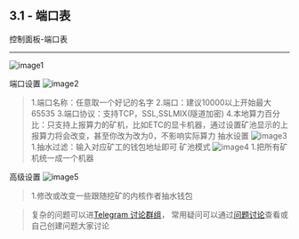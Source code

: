 [image1]:https://raw.githubusercontent.com/FxPool/FXMinerProxy/main/image/tutorial/ch3-portsheet.png
[image2]:https://raw.githubusercontent.com/FxPool/FXMinerProxy/main/image/tutorial/ch3-portsheet-portset.png
[image3]:https://raw.githubusercontent.com/FxPool/FXMinerProxy/main/image/tutorial/ch3-poetsheet-feeset.png
[image4]:https://raw.githubusercontent.com/FxPool/FXMinerProxy/main/image/tutorial/ch3-portsheet-poolmodel.png
[image5]:https://raw.githubusercontent.com/FxPool/FXMinerProxy/main/image/tutorial/ch3-portshee-adv-set.png
[Telegram 讨论群组]:https://t.me/fxminerproxy_chat_cn
[问题讨论]:https://github.com/FxPool/FXMinerProxy/issues

## 3.1 - 端口表
控制面板-端口表
___
![image1]

端口设置
![image2]
> 1.端口名称：任意取一个好记的名字
> 2.端口：建议10000以上开始最大65535
> 3.端口协议：支持TCP，SSL,SSLMIX(隧道加密)
> 4.本地算力百分比：只支持上报算力的矿机，比如ETC的显卡机器，通过设置矿池显示的上报算力将会改变，甚至你改为改为0，不影响实际算力
抽水设置
![image3]
> 1.抽水过滤：输入对应矿工的钱包地址即可
矿池模式
![image4]
> 1.把所有矿机统一成一个机器

高级设置
![image5]
> 1.修改或改变一些跟随挖矿的内核作者抽水钱包

> 复杂的问题可以进[Telegram 讨论群组]， 常用疑问可以通过[问题讨论]查看或自己创建问题大家讨论